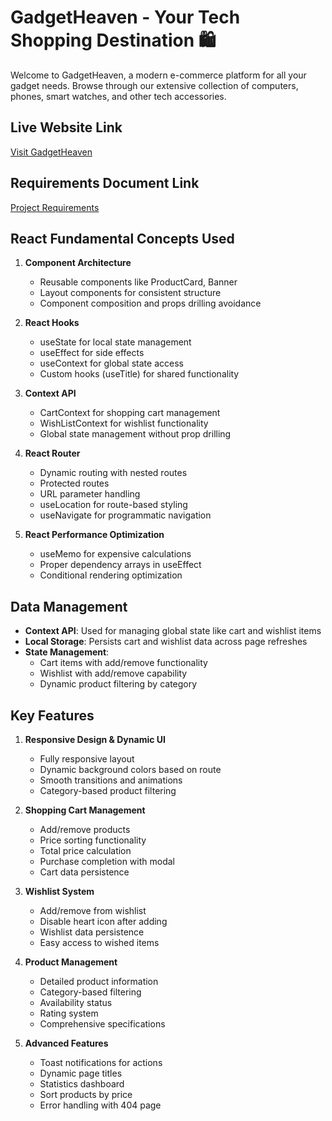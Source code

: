 # GadgetHeaven - Your Tech Shopping Destination 🛍️

Welcome to GadgetHeaven, a modern e-commerce platform for all your gadget needs. Browse through our extensive collection of computers, phones, smart watches, and other tech accessories.

## Live Website Link

[Visit GadgetHeaven](https://gadgetheavenofficial.netlify.app/)

## Requirements Document Link

[Project Requirements](./Requirements.pdf)

## React Fundamental Concepts Used

1. **Component Architecture**
   - Reusable components like ProductCard, Banner
   - Layout components for consistent structure
   - Component composition and props drilling avoidance

2. **React Hooks**
   - useState for local state management
   - useEffect for side effects
   - useContext for global state access
   - Custom hooks (useTitle) for shared functionality

3. **Context API**
   - CartContext for shopping cart management
   - WishListContext for wishlist functionality
   - Global state management without prop drilling

4. **React Router**
   - Dynamic routing with nested routes
   - Protected routes
   - URL parameter handling
   - useLocation for route-based styling
   - useNavigate for programmatic navigation

5. **React Performance Optimization**
   - useMemo for expensive calculations
   - Proper dependency arrays in useEffect
   - Conditional rendering optimization

## Data Management

- **Context API**: Used for managing global state like cart and wishlist items
- **Local Storage**: Persists cart and wishlist data across page refreshes
- **State Management**:
  - Cart items with add/remove functionality
  - Wishlist with add/remove capability
  - Dynamic product filtering by category

## Key Features

1. **Responsive Design & Dynamic UI**
   - Fully responsive layout
   - Dynamic background colors based on route
   - Smooth transitions and animations
   - Category-based product filtering

2. **Shopping Cart Management**
   - Add/remove products
   - Price sorting functionality
   - Total price calculation
   - Purchase completion with modal
   - Cart data persistence

3. **Wishlist System**
   - Add/remove from wishlist
   - Disable heart icon after adding
   - Wishlist data persistence
   - Easy access to wished items

4. **Product Management**
   - Detailed product information
   - Category-based filtering
   - Availability status
   - Rating system
   - Comprehensive specifications

5. **Advanced Features**
   - Toast notifications for actions
   - Dynamic page titles
   - Statistics dashboard
   - Sort products by price
   - Error handling with 404 page